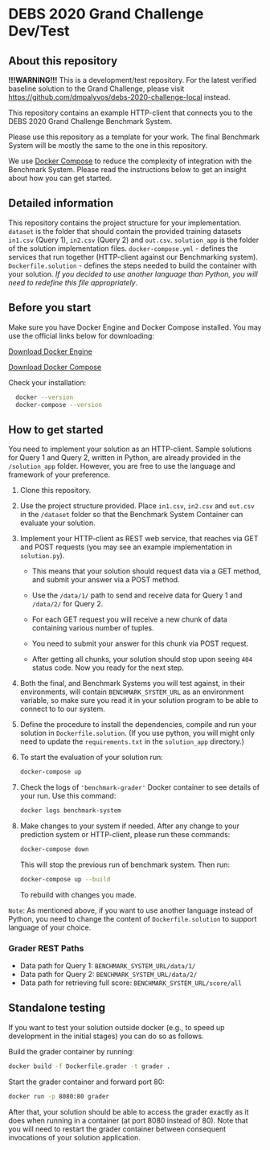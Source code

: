 # DEBS 2020 Grand Challenge Dev/Test

## About this repository

**!!!WARNING!!!** This is a development/test repository. For the latest verified baseline solution to the Grand Challenge, please visit https://github.com/dmpalyvos/debs-2020-challenge-local instead.

This repository contains an example HTTP-client that connects you to the DEBS 2020 Grand Challenge Benchmark System.

Please use this repository as a template for your work. The final Benchmark System will be mostly the same to the one in this repository.

We use [Docker Compose](https://docs.docker.com/compose/) to reduce the complexity of integration with the Benchmark System.
Please read the instructions below to get an insight about how you can get started.

## Detailed information

This repository contains the project structure for your implementation.
`dataset` is the folder that should contain the provided training datasets `in1.csv` (Query 1), `in2.csv` (Query 2) and `out.csv`. 
`solution_app` is the folder of the solution implementation files.
`docker-compose.yml` - defines the services that run together (HTTP-client against our Benchmarking system).
`Dockerfile.solution` - defines the steps needed to build the container with your solution. *If you decided to use another language than Python, you will need to redefine this file appropriately*.

## Before you start

Make sure you have Docker Engine and Docker Compose installed. You may use the official links below for downloading:

[Download Docker Engine](https://docs.docker.com/get-started/#prepare-your-docker-environment)

[Download Docker Compose](https://docs.docker.com/compose/install/#install-compose)

Check your installation:

```bash
  docker --version
  docker-compose --version
```

## How to get started

You need to implement your solution as an HTTP-client. Sample solutions for Query 1 and Query 2, written in Python, are already provided in the `/solution_app` folder. However, you are free to use the language and framework of your preference.

1. Clone this repository.
1. Use the project structure provided. Place `in1.csv`, `in2.csv` and `out.csv` in the `/dataset` folder so that the Benchmark System Container can evaluate your solution.
1. Implement your HTTP-client as REST web service, that reaches via GET and POST requests (you may see an example implementation in `solution.py`).

    - This means that your solution should request data via a GET method, and submit your answer via a POST method.

    - Use the `/data/1/` path to send and receive data for Query 1 and `/data/2/` for Query 2.

    - For each GET request you will receive a new chunk of data containing various number of tuples.

    - You need to submit your answer for this chunk via POST request.

    - After getting all chunks, your solution should stop upon seeing `404` status code. Now you ready for the next step.

1. Both the final, and Benchmark Systems you will test against, in their environments, will contain `BENCHMARK_SYSTEM_URL` as an environment variable, so make sure you read it in your solution program to be able to connect to to our system.
1. Define the procedure to install the dependencies, compile and run your solution in `Dockerfile.solution`. (If you use python, you will might only need to update the `requirements.txt` in the `solution_app` directory.)
1. To start the evaluation of your solution run:

      ```bash
      docker-compose up
      ```

1. Check the logs of `'benchmark-grader'` Docker container to see details of your run.
    Use this command:

      ```bash
      docker logs benchmark-system
      ```

1. Make changes to your system if needed.
After any change to your prediction system or HTTP-client, please run these commands:

      ```bash
      docker-compose down
      ```

    This will stop the previous run of benchmark system. Then run:

      ```bash
      docker-compose up --build
      ```

    To rebuild with changes you made.

`Note`: As mentioned above, if you want to use another language instead of Python, you need to change the content of `Dockerfile.solution` to support language of your choice.


### Grader REST Paths

- Data path for Query 1: `BENCHMARK_SYSTEM_URL/data/1/`
- Data path for Query 2: `BENCHMARK_SYSTEM_URL/data/2/`
- Data path for retrieving full score: `BENCHMARK_SYSTEM_URL/score/all`

## Standalone testing

If you want to test your solution outside docker (e.g., to speed up development in the initial stages) you can do so as follows.

Build the grader container by running:

```bash
docker build -f Dockerfile.grader -t grader .
```

Start the grader container and forward port 80:

```bash
docker run -p 8080:80 grader
```

After that, your solution should be able to access the grader exactly as it does when running in a container (at port 8080 instead of 80). Note that you will need to restart the grader container between consequent invocations of your solution application.

